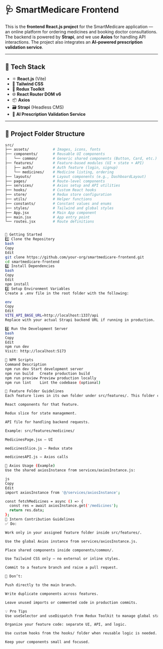 # 🩺 SmartMedicare Frontend

This is the **frontend React.js project** for the SmartMedicare application — an online platform for ordering medicines and booking doctor consultations. The backend is powered by **Strapi**, and we use **Axios** for handling API interactions. The project also integrates an **AI-powered prescription validation service**.

---

## 🔧 Tech Stack

- ⚛️ **React.js** (Vite)
- 🎨 **Tailwind CSS**
- 🧠 **Redux Toolkit**
- 🌐 **React Router DOM v6**
- 📦 **Axios**
- 🗃️ **Strapi** (Headless CMS)
- 🤖 **AI Prescription Validation Service**

---

## 📁 Project Folder Structure

```bash
src/
├── assets/           # Images, icons, fonts
├── components/       # Reusable UI components
│   └── common/       # Generic shared components (Button, Card, etc.)
├── features/         # Feature-based modules (UI + state + API)
│   ├── auth/         # Auth feature (login, signup)
│   └── medicines/    # Medicine listing, ordering
├── layouts/          # Layout components (e.g., DashboardLayout)
├── pages/            # Route-level components
├── services/         # Axios setup and API utilities
├── hooks/            # Custom React hooks
├── store/            # Redux store configuration
├── utils/            # Helper functions
├── constants/        # Constant values and enums
├── styles/           # Tailwind and global styles
├── App.jsx           # Main App component
├── main.jsx          # App entry point
└── routes.jsx        # Route definitions


🚀 Getting Started
1️⃣ Clone the Repository
bash
Copy
Edit
git clone https://github.com/your-org/smartmedicare-frontend.git
cd smartmedicare-frontend
2️⃣ Install Dependencies
bash
Copy
Edit
npm install
3️⃣ Setup Environment Variables
Create a .env file in the root folder with the following:

env
Copy
Edit
VITE_API_BASE_URL=http://localhost:1337/api
Replace with your actual Strapi backend URL if running in production.

4️⃣ Run the Development Server
bash
Copy
Edit
npm run dev
Visit: http://localhost:5173

📜 NPM Scripts
Command	Description
npm run dev	Start development server
npm run build	Create production build
npm run preview	Preview production locally
npm run lint	Lint the codebase (optional)

📂 Feature Folder Guidelines
Each feature lives in its own folder under src/features/. This folder contains:

React components for that feature.

Redux slice for state management.

API file for handling backend requests.

Example: src/features/medicines/

MedicinesPage.jsx – UI

medicinesSlice.js – Redux state

medicinesAPI.js – Axios calls

🔗 Axios Usage (Example)
Use the shared axiosInstance from services/axiosInstance.js:

js
Copy
Edit
import axiosInstance from '@/services/axiosInstance';

const fetchMedicines = async () => {
  const res = await axiosInstance.get('/medicines');
  return res.data;
};
🤝 Intern Contribution Guidelines
✅ Do:

Work only in your assigned feature folder inside src/features/.

Use the global Axios instance from services/axiosInstance.js.

Place shared components inside components/common/.

Use Tailwind CSS only — no external or inline styles.

Commit to a feature branch and raise a pull request.

🚫 Don’t:

Push directly to the main branch.

Write duplicate components across features.

Leave unused imports or commented code in production commits.

💡 Pro Tips
Use useSelector and useDispatch from Redux Toolkit to manage global state.

Organize your feature code: separate UI, API, and logic.

Use custom hooks from the hooks/ folder when reusable logic is needed.

Keep your components small and focused.


